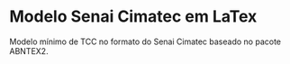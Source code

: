 # Modelo Senai Cimatec em LaTex
Modelo mínimo de TCC no formato do Senai Cimatec baseado no pacote ABNTEX2.
